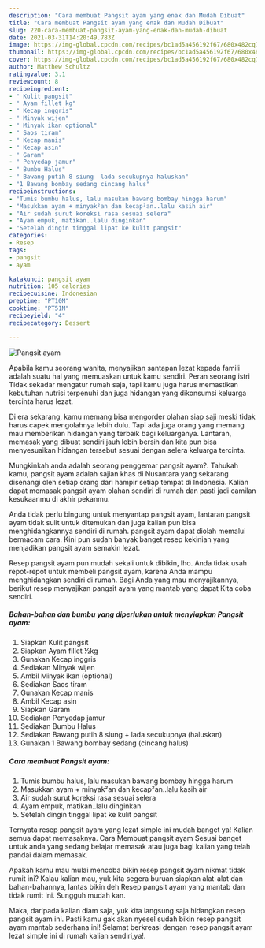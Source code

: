 ```yaml
---
description: "Cara membuat Pangsit ayam yang enak dan Mudah Dibuat"
title: "Cara membuat Pangsit ayam yang enak dan Mudah Dibuat"
slug: 220-cara-membuat-pangsit-ayam-yang-enak-dan-mudah-dibuat
date: 2021-03-31T14:20:49.783Z
image: https://img-global.cpcdn.com/recipes/bc1ad5a456192f67/680x482cq70/pangsit-ayam-foto-resep-utama.jpg
thumbnail: https://img-global.cpcdn.com/recipes/bc1ad5a456192f67/680x482cq70/pangsit-ayam-foto-resep-utama.jpg
cover: https://img-global.cpcdn.com/recipes/bc1ad5a456192f67/680x482cq70/pangsit-ayam-foto-resep-utama.jpg
author: Matthew Schultz
ratingvalue: 3.1
reviewcount: 8
recipeingredient:
- " Kulit pangsit"
- " Ayam fillet kg"
- " Kecap inggris"
- " Minyak wijen"
- " Minyak ikan optional"
- " Saos tiram"
- " Kecap manis"
- " Kecap asin"
- " Garam"
- " Penyedap jamur"
- " Bumbu Halus"
- " Bawang putih 8 siung  lada secukupnya haluskan"
- "1 Bawang bombay sedang cincang halus"
recipeinstructions:
- "Tumis bumbu halus, lalu masukan bawang bombay hingga harum"
- "Masukkan ayam + minyak²an dan kecap²an..lalu kasih air"
- "Air sudah surut koreksi rasa sesuai selera"
- "Ayam empuk, matikan..lalu dinginkan"
- "Setelah dingin tinggal lipat ke kulit pangsit"
categories:
- Resep
tags:
- pangsit
- ayam

katakunci: pangsit ayam 
nutrition: 105 calories
recipecuisine: Indonesian
preptime: "PT10M"
cooktime: "PT51M"
recipeyield: "4"
recipecategory: Dessert

---
```



![Pangsit ayam](https://img-global.cpcdn.com/recipes/bc1ad5a456192f67/680x482cq70/pangsit-ayam-foto-resep-utama.jpg)

Apabila kamu seorang wanita, menyajikan santapan lezat kepada famili adalah suatu hal yang memuaskan untuk kamu sendiri. Peran seorang istri Tidak sekadar mengatur rumah saja, tapi kamu juga harus memastikan kebutuhan nutrisi terpenuhi dan juga hidangan yang dikonsumsi keluarga tercinta harus lezat.

Di era  sekarang, kamu memang bisa mengorder olahan siap saji meski tidak harus capek mengolahnya lebih dulu. Tapi ada juga orang yang memang mau memberikan hidangan yang terbaik bagi keluarganya. Lantaran, memasak yang dibuat sendiri jauh lebih bersih dan kita pun bisa menyesuaikan hidangan tersebut sesuai dengan selera keluarga tercinta. 



Mungkinkah anda adalah seorang penggemar pangsit ayam?. Tahukah kamu, pangsit ayam adalah sajian khas di Nusantara yang sekarang disenangi oleh setiap orang dari hampir setiap tempat di Indonesia. Kalian dapat memasak pangsit ayam olahan sendiri di rumah dan pasti jadi camilan kesukaanmu di akhir pekanmu.

Anda tidak perlu bingung untuk menyantap pangsit ayam, lantaran pangsit ayam tidak sulit untuk ditemukan dan juga kalian pun bisa menghidangkannya sendiri di rumah. pangsit ayam dapat diolah memalui bermacam cara. Kini pun sudah banyak banget resep kekinian yang menjadikan pangsit ayam semakin lezat.

Resep pangsit ayam pun mudah sekali untuk dibikin, lho. Anda tidak usah repot-repot untuk membeli pangsit ayam, karena Anda mampu menghidangkan sendiri di rumah. Bagi Anda yang mau menyajikannya, berikut resep menyajikan pangsit ayam yang mantab yang dapat Kita coba sendiri.

<!--inarticleads1-->

##### Bahan-bahan dan bumbu yang diperlukan untuk menyiapkan Pangsit ayam:

1. Siapkan  Kulit pangsit
1. Siapkan  Ayam fillet ½kg
1. Gunakan  Kecap inggris
1. Sediakan  Minyak wijen
1. Ambil  Minyak ikan (optional)
1. Sediakan  Saos tiram
1. Gunakan  Kecap manis
1. Ambil  Kecap asin
1. Siapkan  Garam
1. Sediakan  Penyedap jamur
1. Sediakan  Bumbu Halus
1. Sediakan  Bawang putih 8 siung + lada secukupnya (haluskan)
1. Gunakan 1 Bawang bombay sedang (cincang halus)




<!--inarticleads2-->

##### Cara membuat Pangsit ayam:

1. Tumis bumbu halus, lalu masukan bawang bombay hingga harum
1. Masukkan ayam + minyak²an dan kecap²an..lalu kasih air
1. Air sudah surut koreksi rasa sesuai selera
1. Ayam empuk, matikan..lalu dinginkan
1. Setelah dingin tinggal lipat ke kulit pangsit




Ternyata resep pangsit ayam yang lezat simple ini mudah banget ya! Kalian semua dapat memasaknya. Cara Membuat pangsit ayam Sesuai banget untuk anda yang sedang belajar memasak atau juga bagi kalian yang telah pandai dalam memasak.

Apakah kamu mau mulai mencoba bikin resep pangsit ayam nikmat tidak rumit ini? Kalau kalian mau, yuk kita segera buruan siapkan alat-alat dan bahan-bahannya, lantas bikin deh Resep pangsit ayam yang mantab dan tidak rumit ini. Sungguh mudah kan. 

Maka, daripada kalian diam saja, yuk kita langsung saja hidangkan resep pangsit ayam ini. Pasti kamu gak akan nyesel sudah bikin resep pangsit ayam mantab sederhana ini! Selamat berkreasi dengan resep pangsit ayam lezat simple ini di rumah kalian sendiri,ya!.

